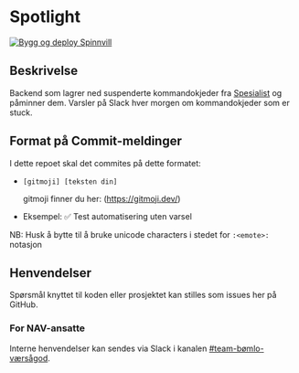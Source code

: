 # Spotlight
[![Bygg og deploy Spinnvill](https://github.com/navikt/helse-spotlight/actions/workflows/main.yml/badge.svg)](https://github.com/navikt/helse-spotlight/actions/workflows/main.yml)

## Beskrivelse
Backend som lagrer ned suspenderte kommandokjeder fra [Spesialist](https://github.com/navikt/helse-spotlight) og påminner dem.
Varsler på Slack hver morgen om kommandokjeder som er stuck.

## Format på Commit-meldinger 
I dette repoet skal det commites på dette formatet:
- `[gitmoji] [teksten din]`

  gitmoji finner du her: (https://gitmoji.dev/)
- Eksempel: ✅ Test automatisering uten varsel

NB: Husk å bytte til å bruke unicode characters i stedet for `:<emote>:` notasjon

## Henvendelser
Spørsmål knyttet til koden eller prosjektet kan stilles som issues her på GitHub.

### For NAV-ansatte
Interne henvendelser kan sendes via Slack i kanalen [#team-bømlo-værsågod](https://nav-it.slack.com/archives/C019637N90X).